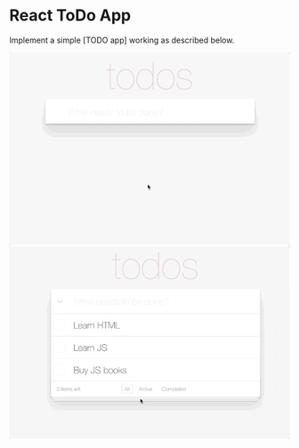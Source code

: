 # React ToDo App

Implement a simple [TODO app] working as described below.

![todoapp](./description/todoapp.gif)
![todoapp](./description/edittodo.gif)
